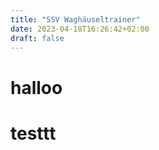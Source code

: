 ```yaml
---
title: "SSV Waghäuseltrainer"
date: 2023-04-18T16:26:42+02:00
draft: false
---
```

# halloo
# testtt
